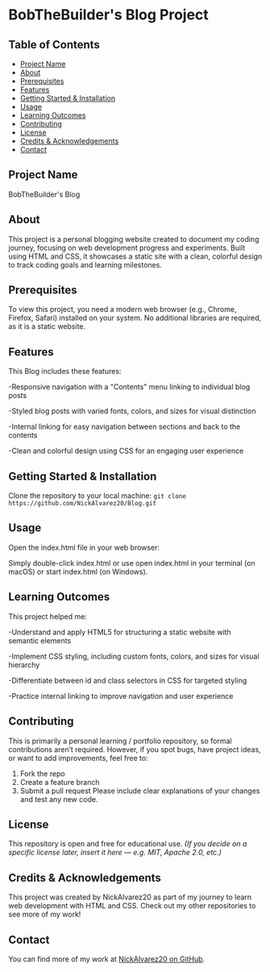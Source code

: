 # BobTheBuilder's Blog Project
## Table of Contents
- [Project Name](#project-name)
- [About](#about)
- [Prerequisites](#prerequisites)
- [Features](#features)
- [Getting Started & Installation](#getting-started--installation)
- [Usage](#usage)
- [Learning Outcomes](#learning-outcomes)
- [Contributing](#contributing)
- [License](#license)
- [Credits & Acknowledgements](#credits--acknowledgements)
- [Contact](#contact)
## Project Name
BobTheBuilder's Blog
## About
This project is a personal blogging website created to document my coding journey, focusing on web development progress and experiments. Built using HTML and CSS, it showcases a static site with a clean, colorful design to track coding goals and learning milestones.
## Prerequisites
To view this project, you need a modern web browser (e.g., Chrome, Firefox, Safari) installed on your system.
No additional libraries are required, as it is a static website.
## Features
This Blog includes these features:

-Responsive navigation with a "Contents" menu linking to individual blog posts

-Styled blog posts with varied fonts, colors, and sizes for visual distinction

-Internal linking for easy navigation between sections and back to the contents

-Clean and colorful design using CSS for an engaging user experience

## Getting Started & Installation
Clone the repository to your local machine:
`git clone https://github.com/NickAlvarez20/Blog.git`
## Usage
Open the index.html file in your web browser:

Simply double-click index.html or use open index.html in your terminal (on macOS) or start index.html (on Windows).

## Learning Outcomes
This project helped me:

-Understand and apply HTML5 for structuring a static website with semantic elements

-Implement CSS styling, including custom fonts, colors, and sizes for visual hierarchy

-Differentiate between id and class selectors in CSS for targeted styling

-Practice internal linking to improve navigation and user experience

## Contributing
This is primarily a personal learning / portfolio repository, so formal contributions aren’t required. However, if you spot bugs, have project ideas, or want to add improvements, feel free to:
1. Fork the repo
2. Create a feature branch
3. Submit a pull request Please include clear explanations of your changes and test any new code.
## License
This repository is open and free for educational use.
*(If you decide on a specific license later, insert it here — e.g. MIT, Apache 2.0, etc.)*
## Credits & Acknowledgements
This project was created by NickAlvarez20 as part of my journey to learn web development with HTML and CSS. Check out my other repositories to see more of my work!
## Contact
You can find more of my work at [NickAlvarez20 on GitHub](https://github.com/NickAlvarez20).
